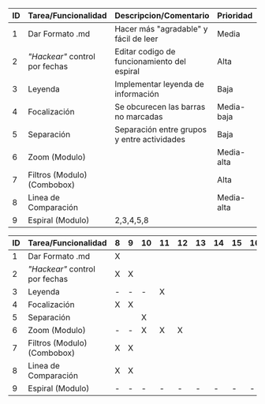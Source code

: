  | ID | Tarea/Funcionalidad | Descripcion/Comentario | Prioridad | Responsable | Avance |
 | ----- | ----- | ----- | ----- | ----- | ----- |
 | 1 | Dar Formato .md | Hacer más "agradable" y fácil de leer | Media | Felipe | 100% |
 | 2 | *"Hackear"* control por fechas | Editar codigo de funcionamiento del espiral | Alta | Jorge | 23% |
 | 3 | Leyenda | Implementar leyenda de información | Baja |  | 0% |
 | 4 | Focalización | Se obcurecen las barras no marcadas | Media-baja | Alfredo | 2% |
 | 5 | Separación | Separación entre grupos y entre actividades | Baja |  | 0% |
 | 6 | Zoom (Modulo) |  | Media-alta |  | 0% |
 | 7 | Filtros (Modulo) (Combobox) |  | Alta | Seba | 5% |
 | 8 | Linea de Comparación |  | Media-alta | Felipe | 7% |
 | 9 | Espiral (Modulo) | 2,3,4,5,8 |  |  | 5% |


 | ID | Tarea/Funcionalidad | 8 | 9 | 10 | 11 | 12 | 13 | 14 | 15 | 16 |
 | ----- | ----- | ----- | ----- | ----- | ----- | ----- | ----- | ----- | ----- | ----- |
 | 1 | Dar Formato .md | X |  |  |  |  |  |  |  |  |
 | 2 | *"Hackear"* control por fechas | X | X |  |  |  |  |  |  |  |
 | 3 | Leyenda | - | - | - | X |  |  |  |  |  |
 | 4 | Focalización | X | X |  |  |  |  |  |  |  |
 | 5 | Separación |  |  | X |  |  |  |  |  |  |
 | 6 | Zoom (Modulo) | - | - | X | X | X |  |  |  |  |
 | 7 | Filtros (Modulo) (Combobox) | X | X |  |  |  |  |  |  |  |
 | 8 | Linea de Comparación | X | X |  |  |  |  |  |  |  |
 | 9 | Espiral (Modulo) | - | - | - | - | - | - | - | - | - |

